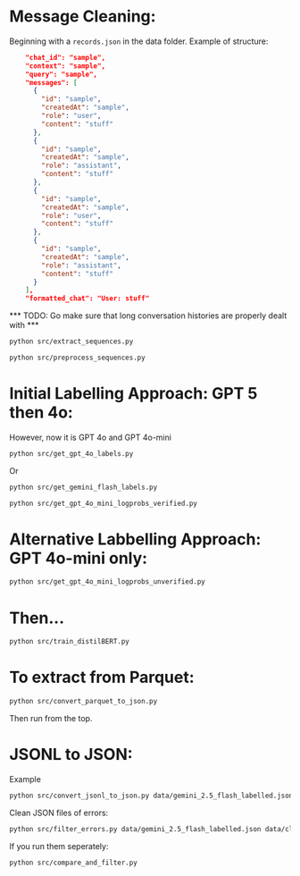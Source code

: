 # Message Cleaning: 

Beginning with a ```records.json``` in the data folder. Example of structure: 
```json    
    "chat_id": "sample",
    "context": "sample",
    "query": "sample",
    "messages": [
      {
        "id": "sample",
        "createdAt": "sample",
        "role": "user",
        "content": "stuff"
      },
      {
        "id": "sample",
        "createdAt": "sample",
        "role": "assistant",
        "content": "stuff"
      },
      {
        "id": "sample",
        "createdAt": "sample",
        "role": "user",
        "content": "stuff"
      },
      {
        "id": "sample",
        "createdAt": "sample",
        "role": "assistant",
        "content": "stuff"
      }
    ],
    "formatted_chat": "User: stuff"
```

*** TODO: Go make sure that long conversation histories are properly dealt with ***
```bash 
python src/extract_sequences.py
```

```bash 
python src/preprocess_sequences.py
```


# Initial Labelling Approach: GPT 5 then 4o:
However, now it is GPT 4o and GPT 4o-mini
```bash 
python src/get_gpt_4o_labels.py 
```
Or

```bash
python src/get_gemini_flash_labels.py
```


```bash
python src/get_gpt_4o_mini_logprobs_verified.py
```

# Alternative Labbelling Approach: GPT 4o-mini only: 

```bash 
python src/get_gpt_4o_mini_logprobs_unverified.py
```

# Then... 

```bash
python src/train_distilBERT.py
```

# To extract from Parquet: 
```bash 
python src/convert_parquet_to_json.py
```
Then run from the top.

# JSONL to JSON: 

Example 
```bash
python src/convert_jsonl_to_json.py data/gemini_2.5_flash_labelled.jsonl data/gemini_2.5_flash_labelled.json
```

Clean JSON files of errors: 
```bash
python src/filter_errors.py data/gemini_2.5_flash_labelled.json data/cleaned_gemini_2.5_flash_labelled.json
```

If you run them seperately: 
```bash
python src/compare_and_filter.py
```
